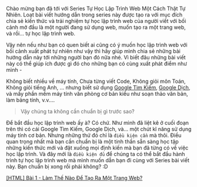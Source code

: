 Chào mừng bạn đã tới với Series Tự Học Lập Trình Web Một Cách Thật Tự Nhiên. Loạt bài viết hướng dẫn trong series này được tạo ra với mục đích chia sẻ kiến thức và trải nghiệm tự học lập trình web của người viết với bối cảnh mở đầu là một người đang sử dụng web, muốn tạo ra một trang web, và rồi... tự học lập trình web.

Vậy nên nếu như bạn có quen biết ai cũng có ý muốn học lập trình web với bối cảnh xuất phát tự nhiên như vậy thì hãy giúp mình chia sẻ những bài hướng dẫn này tới những người bạn đó nữa nhé. Vì biết đâu những bài viết này có thể giúp ích được gì đó cho những bạn có cùng xuất phát điểm như mình -

Không biết nhiều về máy tính, Chưa từng viết Code, Không giỏi môn Toán, Không giỏi tiếng Anh, ... nhưng biết sử dụng [Google Tìm Kiếm](https://www.google.com/), [Google Dịch](https://translate.google.com/?sl=vi&tl=en&op=translate), và mấy phần mềm máy tính văn phòng cơ bản kiểu như soạn thảo văn bản, làm bảng tính, v.v....

> Vậy chúng ta không cần chuẩn bị gì trước sao?

Để bắt đầu học lập trình web ấy à? Có chứ. Như mình đã liệt kê ở cuối đoạn trên thì có cái Google Tìm Kiếm, Google Dịch, và... một chút kĩ năng sử dụng máy tính cơ bản. Nhưng những thứ đó chỉ là `điều kiện cần` mà thôi. Điều quan trọng nhất mà bạn cần chuẩn bị là một tinh thần sẵn sàng học tập những kiến thức mới và đặt xuống mọi định kiến mà bạn đã từng có về việc học lập trình. Và đây mới là `điều kiện đủ` để chúng ta có thể bắt đầu hành trình tự học lập trình web mà mình muốn dẫn bạn đi cùng với Series bài viết này. Bạn chuẩn bị xong rồi phải không? :D

[[HTML] Bài 1 - Làm Thế Nào Để Tạo Ra Một Trang Web?](/article/view/0001/html-bài-1---làm-thế-nào-để-tạo-ra-một-trang-web?)
